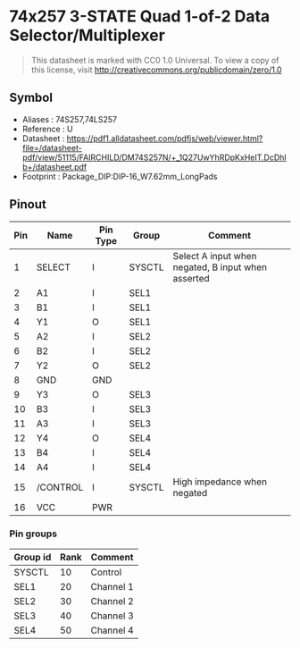 # 74x257 3-STATE Quad 1-of-2 Data Selector/Multiplexer

> This datasheet is marked with CC0 1.0
> Universal. To view a copy of this license, visit
> http://creativecommons.org/publicdomain/zero/1.0

## Symbol

* Aliases : 74S257,74LS257
* Reference : U
* Datasheet : https://pdf1.alldatasheet.com/pdfjs/web/viewer.html?file=/datasheet-pdf/view/51115/FAIRCHILD/DM74S257N/+_1Q27UwYhRDpKxHeIT.DcDhIb+/datasheet.pdf
* Footprint : Package_DIP:DIP-16_W7.62mm_LongPads

## Pinout

|Pin|Name|Pin Type|Group|Comment|
|---|---|---|---|---|
|1|SELECT|I|SYSCTL|Select A input when negated, B input when asserted|
|2|A1|I|SEL1||
|3|B1|I|SEL1||
|4|Y1|O|SEL1||
|5|A2|I|SEL2||
|6|B2|I|SEL2||
|7|Y2|O|SEL2||
|8|GND|GND|||
|9|Y3|O|SEL3||
|10|B3|I|SEL3||
|11|A3|I|SEL3||
|12|Y4|O|SEL4||
|13|B4|I|SEL4||
|14|A4|I|SEL4||
|15|/CONTROL|I|SYSCTL|High impedance when negated|
|16|VCC|PWR|||
### Pin groups

|Group id|Rank|Comment|
|---|---|---|
|SYSCTL|10|Control|
|SEL1|20|Channel 1|
|SEL2|30|Channel 2|
|SEL3|40|Channel 3|
|SEL4|50|Channel 4|
